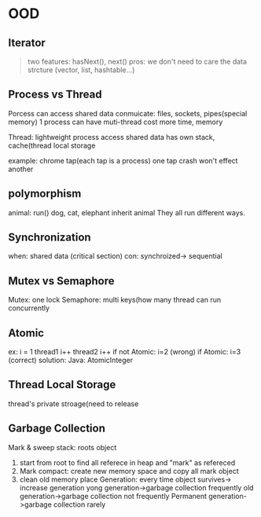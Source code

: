 # OOD

## Iterator
> two features: hasNext(), next()
> pros: we don't need to care the data strcture (vector, list, hashtable...)

## Process vs Thread

Porcess can access shared data
conmuicate: files, sockets, pipes(special memory)
1 process can have muti-thread
cost more time, memory

Thread: lightweight process
access shared data
has own stack, cache(thread local storage

example: chrome tap(each tap is a process)
one tap crash won't effect another

## polymorphism
animal: run()
dog, cat, elephant inherit animal
They all run different ways.

## Synchronization
when: shared data (critical section)
con: synchroized-> sequential

## Mutex vs Semaphore
Mutex: one lock
Semaphore: multi keys(how many thread can run concurrently

## Atomic
ex: 
i = 1
thread1 i++
thread2 i++
if not Atomic: i=2 (wrong)
if Atomic: i=3 (correct)
solution:
Java: AtomicInteger

## Thread Local Storage
thread's private stroage(need to release

## Garbage Collection
Mark & sweep
stack: roots object
1. start from root to find all referece in heap and "mark" as refereced
2. Mark compact: create new memory space and copy all mark object
3. clean old memory place
Generation: every time object survives-> increase generation
yong generation->garbage collection frequently
old generation->garbage collection not frequently
Permanent generation->garbage collection rarely

